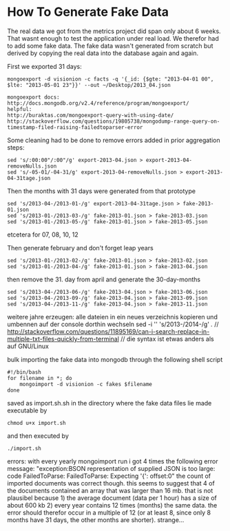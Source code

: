 # How To Generate Fake Data #

The real data we got from the metrics project did span only about 6 weeks. That wasnt enough to test the application under real load. We therefor had to add some fake data. The fake data wasn't generated from scratch but derived by copying the real data into the database again and again.

First we exported 31 days:

	mongoexport -d visionion -c facts -q '{_id: {$gte: "2013-04-01 00", $lte: "2013-05-01 23"}}' --out ~/Desktop/2013_04.json

	mongoexport docs:
	http://docs.mongodb.org/v2.4/reference/program/mongoexport/
	helpful:
	http://buraktas.com/mongoexport-query-with-using-date/
	http://stackoverflow.com/questions/19805738/mongodump-range-query-on-timestamp-filed-raising-failedtoparser-error


Some cleaning had to be done to remove errors added in prior aggregation steps:

	sed 's/:00:00"/:00"/g' export-2013-04.json > export-2013-04-removeNulls.json
	sed 's/-05-01/-04-31/g' export-2013-04-removeNulls.json > export-2013-04-31tage.json

Then the months with 31 days were generated from that prototype

	sed 's/2013-04-/2013-01-/g' export-2013-04-31tage.json > fake-2013-01.json
	sed 's/2013-01-/2013-03-/g' fake-2013-01.json > fake-2013-03.json
	sed 's/2013-01-/2013-05-/g' fake-2013-01.json > fake-2013-05.json

etcetera for 07, 08, 10, 12

Then generate february and don't forget leap years

	sed 's/2013-01-/2013-02-/g' fake-2013-01.json > fake-2013-02.json
	sed 's/2013-01-/2013-04-/g' fake-2013-01.json > fake-2013-04.json

then remove the 31. day from april and generate the 30-day-months

	sed 's/2013-04-/2013-06-/g' fake-2013-04.json > fake-2013-06.json
	sed 's/2013-04-/2013-09-/g' fake-2013-04.json > fake-2013-09.json
	sed 's/2013-04-/2013-11-/g' fake-2013-04.json > fake-2013-11.json

weitere jahre erzeugen:
alle dateien in ein neues verzeichnis kopieren und umbennen
auf der console dorthin wechseln
sed -i '' 's/2013-/2014-/g' *.*
	// http://stackoverflow.com/questions/11895169/can-i-search-replace-in-multiple-txt-files-quickly-from-terminal
	// die syntax ist etwas anders als auf GNU/Linux

bulk importing the fake data into mongodb through the following shell script

	#!/bin/bash
	for filename in *; do 
		mongoimport -d visionion -c fakes $filename  
	done

saved as import.sh.sh in the directory where the fake data files lie
made executable by

	chmod u+x import.sh

and then executed by

	./import.sh

errors:
with every yearly mongoimport run i got 4 times the following error message:
"exception:BSON representation of supplied JSON is too large: code FailedToParse: FailedToParse: Expecting '{': offset:0"
the count of imported documents was correct though. 
this seems to suggest that 4 of the documents contained an array that was larger than 16 mb. that is not plausibel because 1) the average document (data per 1 hour) has a size of about 600 kb 2) every year contains 12 times (months) the same data. the error should therefor occur in a multiple of 12 (or at least 8, since only 8 months have 31 days, the other months are shorter).
strange...   